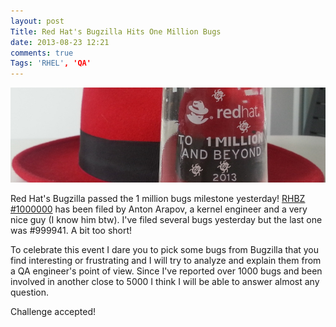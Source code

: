 ```yaml
---
layout: post
Title: Red Hat's Bugzilla Hits One Million Bugs
date: 2013-08-23 12:21
comments: true
Tags: 'RHEL', 'QA'
---
```


!["RHBZ 1 million"](/images/redhat_1mil_bugs.jpg "RHBZ 1 million")

Red Hat's Bugzilla passed the 1 million bugs milestone yesterday!
[RHBZ #1000000](https://bugzilla.redhat.com/show_bug.cgi?id=1000000) has been
filed by Anton Arapov, a kernel engineer and a very nice guy (I know him btw).
I've filed several bugs yesterday but the last one was #999941. A bit too short!

To celebrate this event I dare you to pick some bugs from Bugzilla that you find
interesting or frustrating and I will try to analyze and explain them from a
QA engineer's point of view. Since I've reported over 1000 bugs and been involved in
another close to 5000 I think I will be able to answer almost any question.

Challenge accepted!
